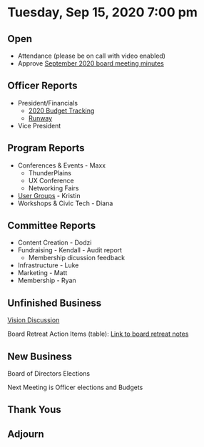 
# Tuesday, Sep 15, 2020 7:00 pm

## Open

- Attendance (please be on call with video enabled)
- Approve [September 2020 board meeting minutes](https://github.com/techlahoma/board_meetings/blob/master/2020/11_september_minutes.md)

## Officer Reports

- President/Financials
  - [2020 Budget Tracking](https://docs.google.com/spreadsheets/d/10KlK1Yb6_Gp2sAZvnNZ5tbD08TMlkY_XINKqSM74CLo/edit?usp=sharing)
  - [Runway](https://docs.google.com/spreadsheets/d/1KJwYtzZFRyrqAQlxPbul3t5pmGXcjS-y4NlijMAU0Lk/edit?usp=sharing)
- Vice President

## Program Reports

- Conferences & Events - Maxx
  - ThunderPlains
  - UX Conference
  - Networking Fairs
- [User Groups](https://github.com/techlahoma/board_meetings/blob/master/2020/11_ug_report.md) - Kristin
- Workshops & Civic Tech - Diana

## Committee Reports

- Content Creation - Dodzi
- Fundraising - Kendall - Audit report
  - Membership dicussion feedback
- Infrastructure - Luke
- Marketing - Matt
- Membership - Ryan

## Unfinished Business

[Vision Discussion](https://docs.google.com/document/d/1XS7WrOjEUrEoWMxFdeL2BubBoOqozTDjAof3GvZ51Q4/edit#bookmark=id.29hq5ukobxyh)

Board Retreat Action Items (table):
[Link to board retreat notes](https://docs.google.com/document/d/1TeeipFHbYwD6iJZ6vT2G7VaAnpDQ1C50DU8IhPW4_84/edit?usp=sharing)

## New Business

Board of Directors Elections

Next Meeting is Officer elections and Budgets

## Thank Yous

## Adjourn
